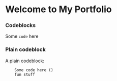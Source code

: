 # Welcome to My Portfolio

### Codeblocks

Some `code` here

### Plain codeblock

A plain codeblock:

```text
    Some code here ()
    fun stuff
```
